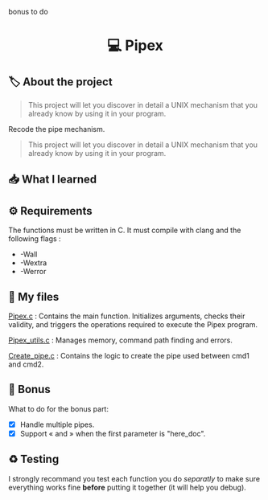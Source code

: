 bonus to do


<h1 align="center"> 💻 <strong>Pipex</strong> </h1>

## 🏷️ **About the project**
> This project will let you discover in detail a UNIX mechanism that you already know by using it in your program.

Recode the pipe mechanism.

> This project will let you discover in detail a UNIX mechanism that you already know by using it in your program.

## 📥 **What I learned**


## ⚙️ **Requirements**
The functions must be written in C. It must compile with clang and the following flags :
- -Wall
- -Wextra
- -Werror

## 📁 **My files**
<ins>Pipex.c</ins> : Contains the main function. Initializes arguments, checks their validity, and triggers the operations required to execute the Pipex program.

<ins>Pipex_utils.c</ins> : Manages memory, command path finding and errors.

<ins>Create_pipe.c</ins> : Contains the logic to create the pipe used between cmd1 and cmd2.

## 📍 **Bonus**
What to do for the bonus part:
- [x] Handle multiple pipes.
- [x] Support « and » when the first parameter is "here_doc".

## ♻️ **Testing**
I strongly recommand you test each function you do *separatly* to make sure everything works fine **before** putting it together (it will help you debug).
